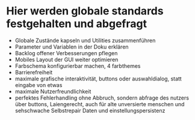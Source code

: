 # Hier werden globale standards festgehalten und abgefragt

- Globale Zustände kapseln und Utilities zusammenführen
- Parameter und Variablen in der Doku erklären
- Backlog offener Verbesserungen pflegen
- Mobiles Layout der GUI weiter optimieren
- Farbschema konfigurierbar machen, 4 farbthemes
- Barrierefreiheit
- maximale grafische interaktivität, buttons oder auswahldialog, statt eingabe von etwas
- maximale Nutzerfreundlichkeit
- perfektes Fehlerhandling ohne Abbruch, sondern abfrage des nutzers über buttons, 
Laiengerecht, auch für alte unversierte menschen und sehschwache
Selbstrepair
Daten und einstellungspersistenz
